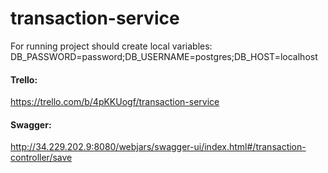 #  transaction-service

For running project should create local variables: DB_PASSWORD=password;DB_USERNAME=postgres;DB_HOST=localhost              


#### Trello:   
https://trello.com/b/4pKKUogf/transaction-service      
      
#### Swagger:   
http://34.229.202.9:8080/webjars/swagger-ui/index.html#/transaction-controller/save    